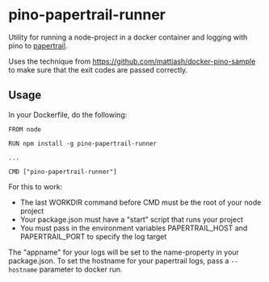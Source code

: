# pino-papertrail-runner

Utility for running a node-project in a docker container and logging with pino to [papertrail](https://papertrailapp.com/).

Uses the technique from https://github.com/mattiash/docker-pino-sample to make sure that the exit codes are passed correctly.

## Usage

In your Dockerfile, do the following:

```
FROM node

RUN npm install -g pino-papertrail-runner

...

CMD ["pino-papertrail-runner"]
```

For this to work:

- The last WORKDIR command before CMD must be the root of your node project
- Your package.json must have a "start" script that runs your project
- You must pass in the environment variables PAPERTRAIL_HOST and PAPERTRAIL_PORT to specify the log target

The "appname" for your logs will be set to the name-property in your package.json.
To set the hostname for your papertrail logs,
pass a `--hostname` parameter to docker run. 

